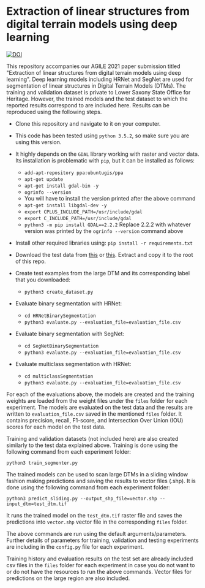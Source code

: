 # Extraction of linear structures from digital terrain models using deep learning


[![DOI](https://zenodo.org/badge/358210087.svg)](https://zenodo.org/badge/latestdoi/358210087)



This repository accompanies our AGILE 2021 paper submission titled "Extraction of linear structures from digital terrain models using deep learning". Deep learning models including HRNet and SegNet are used for segmentation of linear structures in Digital Terrain Models (DTMs). The training and validation dataset is private to Lower Saxony State Office for Heritage. However, the trained models and the test dataset to which the reported results correspond to are included here. Results can be reproduced using the following steps.



*   Clone this repository and navigate to it on your computer.
*   This code has been tested using `python 3.5.2`, so make sure you are using this version.
*   It highly depends on the `GDAL` library working with raster and vector data. Its installation is problematic with `pip`, but it can be installed as follows:
    * `add-apt-repository ppa:ubuntugis/ppa`
    * `apt-get update`
    * `apt-get install gdal-bin -y`
    * `ogrinfo --version`
    * You will have to install the version printed after the above command
    * `apt-get install libgdal-dev -y`
    * `export CPLUS_INCLUDE_PATH=/usr/include/gdal`
    * `export C_INCLUDE_PATH=/usr/include/gdal`
    * `python3 -m pip install GDAL==2.2.2` Replace 2.2.2 with whatever version was printed by the `ogrinfo --version` command above
    
*   Install other required libraries using:
    `pip install -r requirements.txt`

*   Download the test data from [this](https://seafile.cloud.uni-hannover.de/d/95a74b9a5b0e4e639077/) or [this](newlink.com). Extract and copy it to the root of this repo. 

*   Create test examples from the large DTM and its corresponding label that you downloaded: 
    *   `python3 create_dataset.py`
*   Evaluate binary segmentation with HRNet:

    *   `cd HRNetBinarySegmentation`
    *   `python3 evaluate.py --evaluation_file=evaluation_file.csv`

*   Evaluate binary segmentation with SegNet:
    *   `cd SegNetBinarySegmentation`
    *   `python3 evaluate.py --evaluation_file=evaluation_file.csv`

*   Evaluate multiclass segmentation with HRNet:

    *   `cd multiclassSegmentation`
    *   `python3 evaluate.py --evaluation_file=evaluation_file.csv`

For each of the evaluations above, the models are created and the training weights are loaded from the weight files under the `files` folder for each experiment. The models are evaluated on the test data and the results are written to `evaluation_file.csv` saved in the mentioned `files` folder. It contains precision, recall, F1-score, and Intersection Over Union (IOU) scores for each model on the test data.

Training and validation datasets (not included here) are also created similarly to the test data explained above. Training is done using the following command from each experiment folder:

`python3 train_segmenter.py`


The trained models can be used to scan large DTMs in a sliding window fashion making predictions and saving the results to vector files (.shp). It is done using the following command from each experiment folder:



```
python3 predict_sliding.py --output_shp_file=vector.shp --input_dtm=test_dtm.tif
```

It runs the trained model on the `test_dtm.tif` raster file and saves the predictions into `vector.shp` vector file in the corresponding `files` folder.

The above commands are run using the default arguments/parameters. Further details of parameters for training, validation and testing experiments are including in the `config.py` file for each experiment. 

Training history and evaluation results on the test set are already included csv files in the `files` folder for each experiment in case you do not want to or do not have the resources to run the above commands. Vector files for predictions on the large region are also included. 
